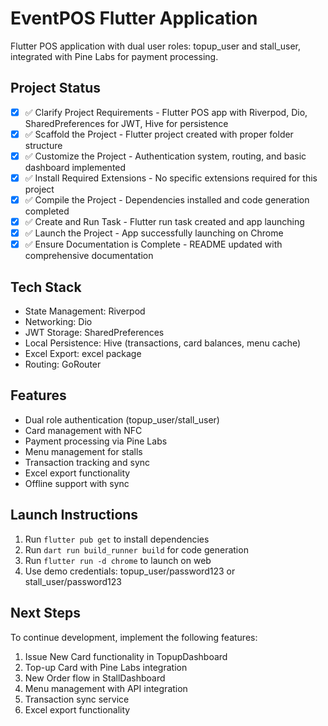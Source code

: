# EventPOS Flutter Application

Flutter POS application with dual user roles: topup_user and stall_user, integrated with Pine Labs for payment processing.

## Project Status
- [x] ✅ Clarify Project Requirements - Flutter POS app with Riverpod, Dio, SharedPreferences for JWT, Hive for persistence
- [x] ✅ Scaffold the Project - Flutter project created with proper folder structure
- [x] ✅ Customize the Project - Authentication system, routing, and basic dashboard implemented
- [x] ✅ Install Required Extensions - No specific extensions required for this project
- [x] ✅ Compile the Project - Dependencies installed and code generation completed
- [x] ✅ Create and Run Task - Flutter run task created and app launching
- [x] ✅ Launch the Project - App successfully launching on Chrome
- [x] ✅ Ensure Documentation is Complete - README updated with comprehensive documentation

## Tech Stack
- State Management: Riverpod
- Networking: Dio
- JWT Storage: SharedPreferences
- Local Persistence: Hive (transactions, card balances, menu cache)
- Excel Export: excel package
- Routing: GoRouter

## Features
- Dual role authentication (topup_user/stall_user)
- Card management with NFC
- Payment processing via Pine Labs
- Menu management for stalls
- Transaction tracking and sync
- Excel export functionality
- Offline support with sync

## Launch Instructions
1. Run `flutter pub get` to install dependencies
2. Run `dart run build_runner build` for code generation
3. Run `flutter run -d chrome` to launch on web
4. Use demo credentials: topup_user/password123 or stall_user/password123

## Next Steps
To continue development, implement the following features:
1. Issue New Card functionality in TopupDashboard
2. Top-up Card with Pine Labs integration
3. New Order flow in StallDashboard
4. Menu management with API integration
5. Transaction sync service
6. Excel export functionality
